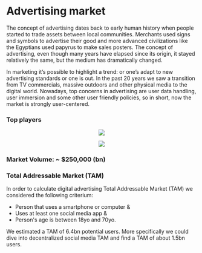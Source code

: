 # Advertising market
The concept of advertising dates back to early human history when people started to trade assets between local communities. Merchants used signs and symbols to advertise their good and more advanced civilizations like the Egyptians used papyrus to make sales posters. The concept of advertising, even though many years have elapsed since its origin, it stayed relatively the same, but the medium has dramatically changed.

In marketing it’s possible to highlight a trend: or one’s adapt to new advertising standards or one is out. In the past 20 years we saw a transition from TV commercials, massive outdoors and other physical media to the digital world. Nowadays, top concerns in advertising are user data handling, user immersion and some other user friendly policies, so in short, now the market is strongly user-centered. 

### Top players 
<p align="center">
<img src ="https://github.com/Arthur-Jacobina/Farecaster-Ads/assets/129566256/c8641917-2ddd-4554-892c-cc88f6f79986"/>
</p>
<p align="center">
<img src ="https://github.com/Arthur-Jacobina/Farecaster-Ads/assets/129566256/b6a12737-9751-4538-8785-04d6ef915d7b"/>
</p>



### Market Volume: ~ $250,000 (bn)
### Total Addressable Market (TAM)
In order to calculate digital advertising Total Addressable Market (TAM) we considered the following criterium:
- Person that uses a smartphone or computer &
- Uses at least one social media app &
- Person's age is between 18yo and 70yo.

We estimated a TAM of 6.4bn potential users.
More specifically we could dive into decentralized social media TAM and find a TAM of about 1.5bn users.


